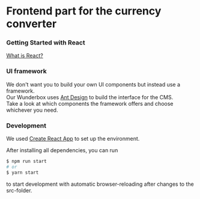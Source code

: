 # Frontend part for the currency converter

### Getting Started with React

[What is React?](https://reactjs.org/tutorial/tutorial.html#what-is-react)

### UI framework

We don't want you to build your own UI components but instead use a framework.  
Our Wunderbox uses [Ant Design](https://ant.design/components/overview/) to build the interface for the CMS.  
Take a look at which components the framework offers and choose whichever you need.

### Development

We used [Create React App](https://reactjs.org/docs/create-a-new-react-app.html#create-react-app) to set up the environment.

After installing all dependencies, you can run

```bash
$ npm run start
# or
$ yarn start
```

to start development with automatic browser-reloading after changes to the src-folder.
